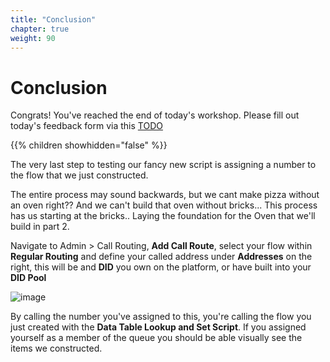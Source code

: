 ```yaml
---
title: "Conclusion"
chapter: true
weight: 90
---
```


# Conclusion

Congrats! You've reached the end of today's workshop.
Please fill out today's feedback form via this [TODO](TODO)

{{% children showhidden="false" %}}


The very last step to testing our fancy new script is assigning a number to the flow that we just constructed.

The entire process may sound backwards, but we cant make pizza without an oven right?? And we can't build that oven without bricks... This process has us starting at the bricks.. Laying the foundation for the Oven that we'll build in part 2. 

Navigate to Admin > Call Routing, **Add Call Route**, select your flow within **Regular Routing** and define your called address under **Addresses** on the right, this will be and **DID** you own on the platform, or have built into your **DID Pool**

![image](/images/callrouting.PNG)

By calling the number you've assigned to this, you're calling the flow you just created with the **Data Table Lookup and Set Script**. If you assigned yourself as a member of the queue you should be able visually see the items we constructed.